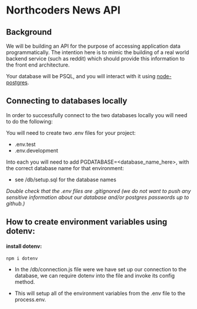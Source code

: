 # Northcoders News API

## Background

We will be building an API for the purpose of accessing application data programmatically. The intention here is to mimic the building of a real world backend service (such as reddit) which should provide this information to the front end architecture.

Your database will be PSQL, and you will interact with it using [node-postgres](https://node-postgres.com/).

## Connecting to databases locally

In order to successfully connect to the two databases locally you will need to do the following:

You will need to create two .env files for your project:

- .env.test
- .env.development

Into each you will need to add PGDATABASE=<database_name_here>, with the correct database name for that environment:

- see /db/setup.sql for the database names

_Double check that the .env files are .gitignored (we do not want to push any sensitive information about our database and/or postgres passwords up to github.)_

## How to create environment variables using dotenv:

#### install dotenv:

`npm i dotenv`

- In the /db/connection.js file were we have set up our connection to the database, we can require dotenv into the file and invoke its config method.

- This will setup all of the environment variables from the .env file to the process.env.
